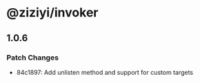 # @ziziyi/invoker

## 1.0.6

### Patch Changes

- 84c1897: Add unlisten method and support for custom targets
